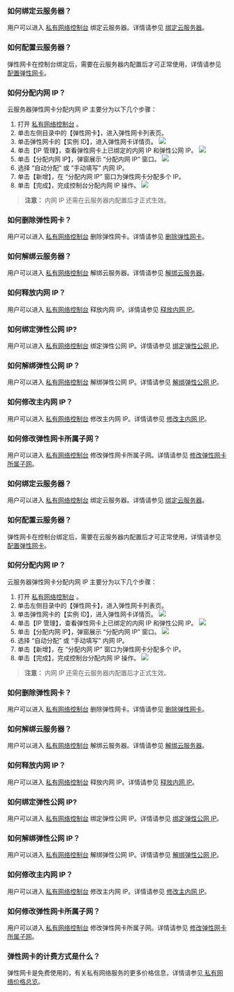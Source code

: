 

### 如何绑定云服务器？
用户可以进入 [私有网络控制台](https://console.cloud.tencent.com/vpc) 绑定云服务器。详情请参见 [绑定云服务器](https://cloud.tencent.com/document/product/576/18535#.E7.BB.91.E5.AE.9A.E4.BA.91.E4.B8.BB.E6.9C.BA)。

### 如何配置云服务器？
弹性网卡在控制台绑定后，需要在云服务器内配置后才可正常使用，详情请参见 [配置弹性网卡](https://cloud.tencent.com/document/product/576/18535#.E9.85.8D.E7.BD.AE.E4.BA.91.E4.B8.BB.E6.9C.BA)。

### 如何分配内网 IP？
云服务器弹性网卡分配内网 IP 主要分为以下几个步骤：

1. 打开 [私有网络控制台](https://console.cloud.tencent.com/vpc)  。
2. 单击左侧目录中的【弹性网卡】，进入弹性网卡列表页。
3. 单击弹性网卡的【实例 ID】，进入弹性网卡详情页。
![](https://main.qcloudimg.com/raw/028702aac3f587be778dc142ccb3723a.png)
4. 单击【IP 管理】，查看弹性网卡上已绑定的内网 IP 和弹性公网 IP。
![](https://main.qcloudimg.com/raw/2126e5ef73cfd2fba09f444908a51cfe.png)
5. 单击【分配内网 IP】，弹窗展示 “分配内网 IP” 窗口。
![](
https://main.qcloudimg.com/raw/8558c454e20679efab3e3d6874b6cb21.jpg)
6. 选择 “自动分配” 或 “手动填写” 内网 IP。
7. 单击【新增】，在 “分配内网 IP” 窗口为弹性网卡分配多个 IP。
8. 单击【完成】，完成控制台分配内网 IP 操作。
![](https://main.qcloudimg.com/raw/df6e8723866f977bc9f0db9aee33148d.jpg)



>**注意：**
>内网 IP 还需在云服务器内配置后才正式生效。


### 如何删除弹性网卡？
用户可以进入 [私有网络控制台](https://console.cloud.tencent.com/vpc) 删除弹性网卡。详情请参见 [删除弹性网卡](https://cloud.tencent.com/document/product/576/18536)。

### 如何解绑云服务器？
用户可以进入 [私有网络控制台](https://console.cloud.tencent.com/vpc) 解绑云服务器。详情请参见 [解绑云服务器](https://cloud.tencent.com/document/product/576/18537)。

### 如何释放内网 IP？
用户可以进入 [私有网络控制台](https://console.cloud.tencent.com/vpc) 释放内网 IP。详情请参见 [释放内网 IP](https://cloud.tencent.com/document/product/576/18538)。

### 如何绑定弹性公网 IP?
用户可以进入 [私有网络控制台](https://console.cloud.tencent.com/vpc) 绑定弹性公网 IP。详情请参见 [绑定弹性公网 IP](https://cloud.tencent.com/document/product/576/18539)。

### 如何解绑弹性公网 IP？
用户可以进入 [私有网络控制台](https://console.cloud.tencent.com/vpc) 解绑弹性公网 IP。详情请参见 [解绑弹性公网 IP](https://cloud.tencent.com/document/product/576/18540)。

### 如何修改主内网 IP？
用户可以进入 [私有网络控制台](https://console.cloud.tencent.com/vpc) 修改主内网 IP。详情请参见 [修改主内网 IP](https://cloud.tencent.com/document/product/576/18541)。

### 如何修改弹性网卡所属子网？
用户可以进入 [私有网络控制台](https://console.cloud.tencent.com/vpc) 修改弹性网卡所属子网。详情请参见 [修改弹性网卡所属子网](https://cloud.tencent.com/document/product/576/18542)。


### 如何绑定云服务器？
用户可以进入 [私有网络控制台](https://console.cloud.tencent.com/vpc) 绑定云服务器。详情请参见 [绑定云服务器](https://cloud.tencent.com/document/product/576/18535#.E7.BB.91.E5.AE.9A.E4.BA.91.E4.B8.BB.E6.9C.BA)。

### 如何配置云服务器？
弹性网卡在控制台绑定后，需要在云服务器内配置后才可正常使用，详情请参见 [配置弹性网卡](https://cloud.tencent.com/document/product/576/18535#.E9.85.8D.E7.BD.AE.E4.BA.91.E4.B8.BB.E6.9C.BA)。

### 如何分配内网 IP？
云服务器弹性网卡分配内网 IP 主要分为以下几个步骤：

1. 打开 [私有网络控制台](https://console.cloud.tencent.com/vpc)  。
2. 单击左侧目录中的【弹性网卡】，进入弹性网卡列表页。
3. 单击弹性网卡的【实例 ID】，进入弹性网卡详情页。
![](https://main.qcloudimg.com/raw/028702aac3f587be778dc142ccb3723a.png)
4. 单击【IP 管理】，查看弹性网卡上已绑定的内网 IP 和弹性公网 IP。
![](https://main.qcloudimg.com/raw/2126e5ef73cfd2fba09f444908a51cfe.png)
5. 单击【分配内网 IP】，弹窗展示 “分配内网 IP” 窗口。
![](
https://main.qcloudimg.com/raw/8558c454e20679efab3e3d6874b6cb21.jpg)
6. 选择 “自动分配” 或 “手动填写” 内网 IP。
7. 单击【新增】，在 “分配内网 IP” 窗口为弹性网卡分配多个 IP。
8. 单击【完成】，完成控制台分配内网 IP 操作。
![](https://main.qcloudimg.com/raw/df6e8723866f977bc9f0db9aee33148d.jpg)



>**注意：**
>内网 IP 还需在云服务器内配置后才正式生效。


### 如何删除弹性网卡？
用户可以进入 [私有网络控制台](https://console.cloud.tencent.com/vpc) 删除弹性网卡。详情请参见 [删除弹性网卡](https://cloud.tencent.com/document/product/576/18536)。

### 如何解绑云服务器？
用户可以进入 [私有网络控制台](https://console.cloud.tencent.com/vpc) 解绑云服务器。详情请参见 [解绑云服务器](https://cloud.tencent.com/document/product/576/18537)。

### 如何释放内网 IP？
用户可以进入 [私有网络控制台](https://console.cloud.tencent.com/vpc) 释放内网 IP。详情请参见 [释放内网 IP](https://cloud.tencent.com/document/product/576/18538)。

### 如何绑定弹性公网 IP?
用户可以进入 [私有网络控制台](https://console.cloud.tencent.com/vpc) 绑定弹性公网 IP。详情请参见 [绑定弹性公网 IP](https://cloud.tencent.com/document/product/576/18539)。

### 如何解绑弹性公网 IP？
用户可以进入 [私有网络控制台](https://console.cloud.tencent.com/vpc) 解绑弹性公网 IP。详情请参见 [解绑弹性公网 IP](https://cloud.tencent.com/document/product/576/18540)。

### 如何修改主内网 IP？
用户可以进入 [私有网络控制台](https://console.cloud.tencent.com/vpc) 修改主内网 IP。详情请参见 [修改主内网 IP](https://cloud.tencent.com/document/product/576/18541)。

### 如何修改弹性网卡所属子网？
用户可以进入 [私有网络控制台](https://console.cloud.tencent.com/vpc) 修改弹性网卡所属子网。详情请参见 [修改弹性网卡所属子网](https://cloud.tencent.com/document/product/576/18542)。
### 弹性网卡的计费方式是什么？
弹性网卡是免费使用的，有关私有网络服务的更多价格信息，详情请参见[ 私有网络价格总览](https://cloud.tencent.com/document/product/215/3079)。
